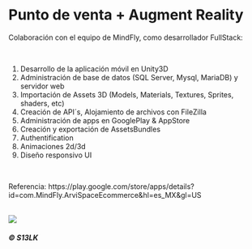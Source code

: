 <h1>Punto de venta + Augment Reality</h1>

<p>
Colaboración con el equipo de MindFly, como desarrollador FullStack:
</p><br>

<ol>
  <li>Desarrollo de la aplicación móvil en Unity3D</li>
  <li>Administración de base de datos (SQL Server, Mysql, MariaDB) y servidor web</li>
  <li>Importación de Assets 3D (Models, Materials, Textures, Sprites, shaders, etc)</li>
  <li>Creación de API´s, Alojamiento de archivos con FileZilla</li>
  <li>Administración de apps en GooglePlay & AppStore</li>
  <li>Creación y exportación de AssetsBundles</li>
  <li>Authentification</li>
  <li>Animaciones 2d/3d</li>
  <li>Diseño responsivo UI</li>
</ol><br>


<p>Referencia: https://play.google.com/store/apps/details?id=com.MindFly.ArviSpaceEcommerce&hl=es_MX&gl=US</p><br>
<img src="https://play-lh.googleusercontent.com/j03ieUj1E-um5gFUWfpdWUp90_5kGH6qrWA2M3G_ot0busGpvpYyQVYd7AGVCqkHDrU=w480-h960-rw">
<h5>&copy; S13LK</h5>

